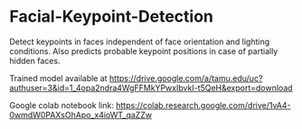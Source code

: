 # Facial-Keypoint-Detection
Detect keypoints in faces independent of face orientation and lighting conditions. Also predicts probable keypoint positions in case of partially hidden faces.

Trained model available at https://drive.google.com/a/tamu.edu/uc?authuser=3&id=1_4opa2ndra4WgFFMkYPwxIbvkI-t5QeH&export=download

Google colab notebook link: https://colab.research.google.com/drive/1vA4-0wmdW0PAXsOhApo_x4ioWT_qaZZw
